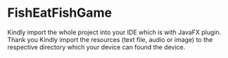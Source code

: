 # FishEatFishGame
Kindly import the whole project into your IDE which is with JavaFX plugin. Thank you
Kindly import the resources (text file, audio or image) to the respective directory which your device can found the device.
